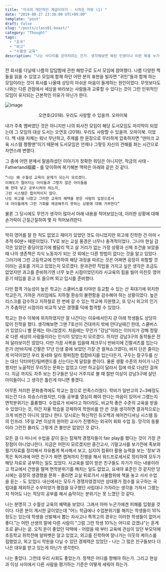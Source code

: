 ```yaml
---
title: "지극히 개인적인 계급이야기 - 시작은 자랑 (1) "
date: "2019-08-27 23:38:00 UTC+09:00"
template: "post"
draft: false
slug: "/posts/class01-boast/"
category: "Thought"
tags:
  - "조국"
  - "외고"
  - "수월성 교육"
description: "나는 사다리를 걷어차려는 건가. 생각해보면 복된 인생이나 이런 복을 누가 누리는 것이 타당한가?"
---
```


전 회사를 다닐때 나름의 답답함에 관한 해방구로 도서 모임에 참여했다. 나름 다양한 책들을 읽을 수 있었고 모임에 함께 하던 어떤 분의 표현을 빌자면 “귀인”들과 함께 하는 모임이라는 것이 회사를 나올때 상당히 아쉬운 마음이 들게하는 원인이었다. 무엇보다도 나와는 다른 관점에서 세상을 바라보는 사람들과 교류할 수 있다는 것이 그런 인위적인 모임이 유지되는 근본적인 이유가 아닌가 한다.

![image](https://user-images.githubusercontent.com/8993099/63780990-01efa900-c924-11e9-8fae-085cf350dcb2.png)
<center> 오연호(2018). 우리도 사랑할 수 있을까. 오마이북 </center>

내가 주축 멤버였던 것은 아니지만 나의 퇴사전 모임이 해당 도서모임도 마지막이 되었는데 그 모임의 대상 도서는 오연호 (2018). 우리도 사랑할 수 있을까. 오마이북. 이었다. 책 내용 자체는 워낙 무난하고, 주제를 한 문장으로 무리하게 압축하자면 “덴마크 교육 시스템 짱짱맨”이기 때문에 도서모임은 언제나 그렇듯 자신의 견해를 펴는 시간으로 자연스레 변했다.

그 중에 어떤 분께서 말씀하셨던 이야기가 정확한 워딩은 아니지만, 작금의 사태 - Fatherland祖國 - 를 맞이하며 복기해본 맥락은 아래와 같은 것 같다.

```
“나는 왜 수월성 교육이 문제가 되는지 모르겠다. 
이해도가 떨어지는 아이들과 그렇지 않은 아이들을 
왜 한데 넣고 공부시켜야 하는지, 
그런 시스템은 합리적이지 않다. 
나도 외고를 나왔고 그러한 교육의 혜택을 받은 사람의 입장으로서 
내 아이들에게 그런 기회를 제공해주지 못하는 상황에 대해 거부한다”
```

물론 그 당시에도 무언가 생각이 많아서 아래 내용을 적어보았는데, 이러한 상황에 대해 손가락이 근질근질하여 몇 자 적어보려한다.

---

 딱히 영어를 잘 한 적도 없었고 재미가 있었던 것도 아니었지만 외고에 진학한 건 아마 <추적 60분> 때문이었다. TV로 보는 교실 풍경은 너무나 충격적이었다. 그나마 현실 감각은 있었던 중딩이었기에 별달리 먹고 살 거리가 없는 가정 상황과 신체 조건을 보았을 때 나의 생존책은 지식 노동자가 되는 것 외에는 다른 방법이 없다는 것을 알고 있었다. 그러기에 그런 고등학교에 진학하여 해당 과정을 따르는 것은 어쩌면 굉장히 위험할 것이라는 공포를 가지고 있었는지 모르겠다. 문과관련 직업을 가지고 싶은 생각은 조금도 없었지만 과고를 준비하기엔 너무 늦은 시점이었던지라 사교육의 힘을 빌어 미친듯 영어듣기 테입을 듣고 또 들으며 외고 입시를 준비했다. 

다만 합격 가능성이 높은 학교는 스쿨버스를 타야만 등교할 수 있는 산 꼭대기에 위치한 학교든가, 가까운 거리임에도 지하철 환승의 불편함을 감수해야 하는 상황이었다. 높은 리스크를 감수하고 지하철로 한 번에 갈 수 있는 학교에 지원했고, 또 당시 외고의 인기가 주춤하던 시점이라 비교적 낮은 경쟁률 덕에 합격할 수 있었다.

학교는 한수 이북에 위치하였지만 잘 나간다는 이유에서인지 강 아래 학생들도 상당히 많이 진학을 했다. 생각해보면 그땐 7호선이 건대까지 밖에 안다닐때긴 한데, 스쿨버스가 있었으니 별 문제는 아니었겠지. 처음에는 무언가 "강남"이라는 이미지가 강해 정말로 다른 세상의 사람들이라는 인식이 있었는지 모르겠다. 하지만 강남3구의 동학들은 전혀 달라보이진 않았다. 다만 가끔 사복을 입을때 체크무늬 반바지에 긴팔셔츠를 입는다든가 (반바지에 긴팔은 17년 인생 중에 보았던 가장 큰 컬쳐쇼크였다), 바지 단은 줄이는게 미덕이었던 우리 동네와 달리 펑퍼짐한 힙합바지를 입는다든가, 구두는 칼구두를 신는 대신 닥터마틴/팀버랜드를 신는다는게 달랐을 뿐이다. 물론 생활 수준의 차이가 나긴 했지만 노골적인 무리짓는 문화는 없었고 다만 하교길이 달라서 집에 따로 다녔던 걸꺼다. 지금 까지도 자주 보는 친구들은 당시 거주지로 볼 때 절반 이상이 강남3구에 살던 아이들이니 그 생각은 틀린게 아니면 좋겠다.

아무튼 저러한 문화충격에도 학교는 참으로 만족스러웠다. 학비가 일반고의 2~3배정도 되는건 다소 죄송스러웠지만, 다들 공부를 열심히 해야 한다는 마음이 있어서 그랬는지 면학분위기는 훌륭했다. 수업료가 비싸다고 하더라도, 비교적 좋은 수준의 교육을 받을 수 있었다는 것, 야간 자율 학습을 강제하여 학원비를 안 쓴 것을 생각하면 결과적으로는 크게 비싼건 아니지 않았나 한다. 당시로는 혁신적인 듀오백과 에어컨디셔닝 시스템 등의 인프라. 1주일 2번 이상의 원어민 교사가 진행하는 외국어 회화 수업 등. 망각의 동물이라 그런진 몰라도 그렇게 큰 불만은 없었던 것 같다.

모든 걸 다 떠나서 수업을 같이 듣는 잠재적 경쟁자들이 fair play를 했다는 것이 가장 큰 장점이 아니었나한다. 지금은 어떤지 모르겠지만 중간고사, 기말고사를 보기전에 족보와 필기자료를 정리해서 자유롭게 복사해서 보고, 심지어 컴퓨터 활용 능력을 보는 '정보'과목은 독어과에 어떤 친구가 화면 캡쳐까지 진행을 해서 워드프로세서로 정리하여 모두가 해당 자료로 공부하는 일도 있었다. 사교육을 많이 받은 친구들도 자기가 아는 내용이라고 학교에서 건방을 떨며 면학분위기를 해치는 일도 없었고, 요새야 표준인 것 같지만 당시에는 굉장히 생경했을 문화 - 졸리면 교실 뒤로가서 사물함위에 책을 놓고 서서 수업을 듣는 - 도 있었다. 내신에서는 모두가 경쟁자였겠지만 상대평가 점수를 요구하는 국립대를 제외하곤 수우미양가 평점을 요구했던 사립대나 가자라는 생각을 가져서 그랬는지 적어도 나는 적당히 공부를 해서 숨막히는 분위기는 못 느꼈던 것 같다.

나는 분명히 그 수월성 교육의 혜택을 보았다.  그래서 아마 누군가에겐 피해를 입혔을 것이다. 다른 분이 게시한 글이었는데 "어느 학급에나 수업분위기를 해치는 학생들이 10%정도는 있는데 학생을 선발해서 뽑는 자사고나 특목고의 경우는 이러한 학생들이 없어서 좋다."는 어떤 선생의 말에 다른 사람이 "그럼 그런 학생 10%는 어디로 갔겠냐"는 훈계조로 끝나는 글. 오직 운이 좋았던 덕택에 - 어렸을 때 부터 교육에 관심이 있던 부모덕에 초등학교 취학전에 알파벳은 알고 있었고, 외고를 진학하여 잘나가는 이웃의 케이스를 접했었고, 외고 입시 학원을 다닐 수 있던 경제력은 있었던 - 나는 그 많은 친구들보다 더 나은 대우를 받고 있는게 아닌가 생각한다.

나는 좋았다. 그런데 우리 사회도 좋았는가. 정책은 어디를 향해야 하는가. 그리고 현실과 이상 사이에서 다른 사람을 평가하는 기준은 어떻게 세워야 하는가.
